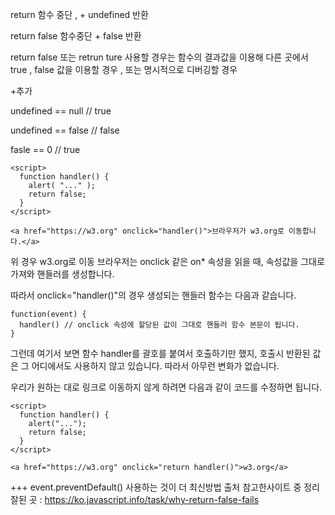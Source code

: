 return 함수 중단 , + undefined 반환  

return false 함수중단 + false 반환 


return false 또는 retrun ture 사용할 경우는 함수의 결과값을 이용해 다른 곳에서 true , false 값을 이용할 경우 , 또는 명시적으로 디버깅할 경우 






+추가

undefined == null  // true

undefined == false // false 

fasle == 0 // true



```
<script>
  function handler() {
    alert( "..." );
    return false;
  }
</script>

<a href="https://w3.org" onclick="handler()">브라우저가 w3.org로 이동합니다.</a>
```
위 경우 w3.org로 이동
브라우저는 onclick 같은 on* 속성을 읽을 때, 속성값을 그대로 가져와 핸들러를 생성합니다.

따라서 onclick="handler()"의 경우 생성되는 핸들러 함수는 다음과 같습니다.
```
function(event) {
  handler() // onclick 속성에 할당된 값이 그대로 핸들러 함수 본문이 됩니다.
}
```
그런데 여기서 보면 함수 handler를 괄호를 붙여서 호출하기만 했지, 호출시 반환된 값은 그 어디에서도 사용하지 않고 있습니다. 따라서 아무런 변화가 없습니다.

우리가 원하는 대로 링크로 이동하지 않게 하려면 다음과 같이 코드를 수정하면 됩니다.
```
<script>
  function handler() {
    alert("...");
    return false;
  }
</script>

<a href="https://w3.org" onclick="return handler()">w3.org</a>
```
+++ event.preventDefault() 사용하는 것이 더 최신방법
출처 참고한사이트 중 정리잘된 곳  : https://ko.javascript.info/task/why-return-false-fails
